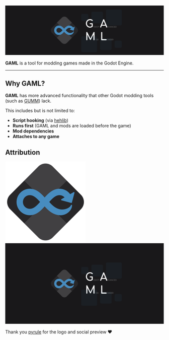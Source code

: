![Godot Advanced Mod Loader](assets/thumbnail-long.png)

**GAML** is a tool for modding games made in the Godot Engine.
<hr/>

## Why GAML?

**GAML** has more advanced functionality that other Godot modding tools (such as [GUMM](https://github.com/KoBeWi/Godot-Universal-Mod-Manager/)) lack.

This includes but is not limited to:
- **Script hooking** (via [hehlib](https://github.com/kermeow/gaml/tree/master/mod-loader/hehlib))
- **Runs first** (GAML and mods are loaded before the game)
- **Mod dependencies**
- **Attaches to any game**

## Attribution
<img src="assets/gaml.svg" height="256"/><img src="assets/thumbnail.png" height="256"/>

Thank you [pyrule](https://github.com/Gapva) for the logo and social preview ❤️
